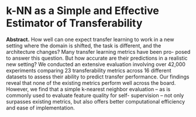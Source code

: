 # k-NN as a Simple and Effective Estimator of Transferability

__Abstract.__ How well can one expect transfer learning to work
in a new setting where the domain is shifted, the
task is different, and the architecture changes?
Many transfer learning metrics have been pro-
posed to answer this question. But how accurate
are their predictions in a realistic new setting? We
conducted an extensive evaluation involving over
42,000 experiments comparing 23 transferability metrics 
across 16 different datasets to assess
their ability to predict transfer performance. Our
findings reveal that none of the existing metrics
perform well across the board. However, we find
that a simple k-nearest neighbor evaluation – as is
commonly used to evaluate feature quality for self-
supervision – not only surpasses existing metrics,
but also offers better computational efficiency and
ease of implementation.
